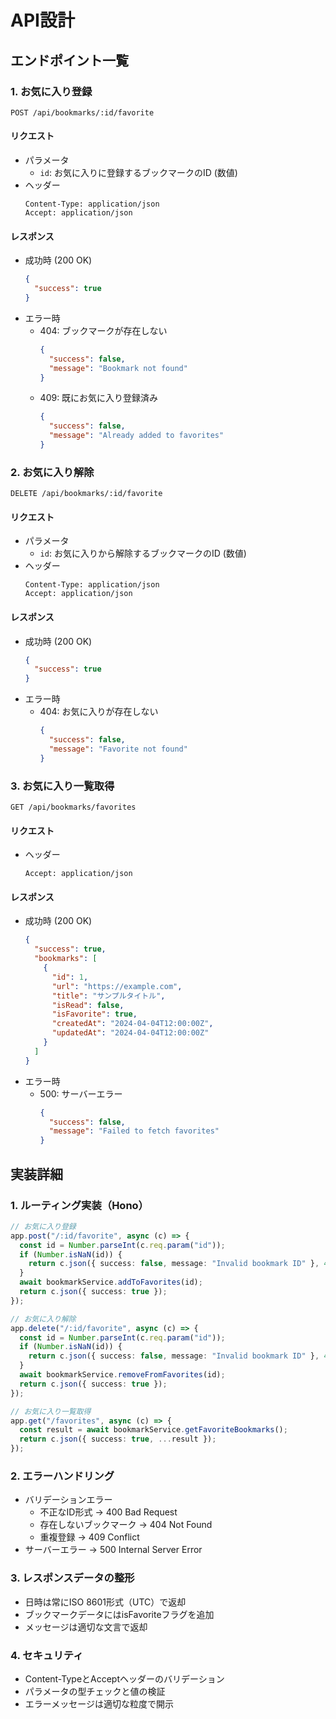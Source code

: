 # API設計

## エンドポイント一覧

### 1. お気に入り登録
```
POST /api/bookmarks/:id/favorite
```

#### リクエスト
- パラメータ
  - `id`: お気に入りに登録するブックマークのID (数値)
- ヘッダー
  ```
  Content-Type: application/json
  Accept: application/json
  ```

#### レスポンス
- 成功時 (200 OK)
  ```json
  {
    "success": true
  }
  ```
- エラー時
  - 404: ブックマークが存在しない
    ```json
    {
      "success": false,
      "message": "Bookmark not found"
    }
    ```
  - 409: 既にお気に入り登録済み
    ```json
    {
      "success": false,
      "message": "Already added to favorites"
    }
    ```

### 2. お気に入り解除
```
DELETE /api/bookmarks/:id/favorite
```

#### リクエスト
- パラメータ
  - `id`: お気に入りから解除するブックマークのID (数値)
- ヘッダー
  ```
  Content-Type: application/json
  Accept: application/json
  ```

#### レスポンス
- 成功時 (200 OK)
  ```json
  {
    "success": true
  }
  ```
- エラー時
  - 404: お気に入りが存在しない
    ```json
    {
      "success": false,
      "message": "Favorite not found"
    }
    ```

### 3. お気に入り一覧取得
```
GET /api/bookmarks/favorites
```

#### リクエスト
- ヘッダー
  ```
  Accept: application/json
  ```

#### レスポンス
- 成功時 (200 OK)
  ```json
  {
    "success": true,
    "bookmarks": [
      {
        "id": 1,
        "url": "https://example.com",
        "title": "サンプルタイトル",
        "isRead": false,
        "isFavorite": true,
        "createdAt": "2024-04-04T12:00:00Z",
        "updatedAt": "2024-04-04T12:00:00Z"
      }
    ]
  }
  ```
- エラー時
  - 500: サーバーエラー
    ```json
    {
      "success": false,
      "message": "Failed to fetch favorites"
    }
    ```

## 実装詳細

### 1. ルーティング実装（Hono）
```typescript
// お気に入り登録
app.post("/:id/favorite", async (c) => {
  const id = Number.parseInt(c.req.param("id"));
  if (Number.isNaN(id)) {
    return c.json({ success: false, message: "Invalid bookmark ID" }, 400);
  }
  await bookmarkService.addToFavorites(id);
  return c.json({ success: true });
});

// お気に入り解除
app.delete("/:id/favorite", async (c) => {
  const id = Number.parseInt(c.req.param("id"));
  if (Number.isNaN(id)) {
    return c.json({ success: false, message: "Invalid bookmark ID" }, 400);
  }
  await bookmarkService.removeFromFavorites(id);
  return c.json({ success: true });
});

// お気に入り一覧取得
app.get("/favorites", async (c) => {
  const result = await bookmarkService.getFavoriteBookmarks();
  return c.json({ success: true, ...result });
});
```

### 2. エラーハンドリング
- バリデーションエラー
  - 不正なID形式 → 400 Bad Request
  - 存在しないブックマーク → 404 Not Found
  - 重複登録 → 409 Conflict
- サーバーエラー → 500 Internal Server Error

### 3. レスポンスデータの整形
- 日時は常にISO 8601形式（UTC）で返却
- ブックマークデータにはisFavoriteフラグを追加
- メッセージは適切な文言で返却

### 4. セキュリティ
- Content-TypeとAcceptヘッダーのバリデーション
- パラメータの型チェックと値の検証
- エラーメッセージは適切な粒度で開示
